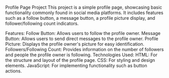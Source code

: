 Profile Page Project
This project is a simple profile page, showcasing basic functionality commonly found in social media platforms. It includes features such as a follow button, a message button, a profile picture display, and follower/following count indicators.

Features:
Follow Button: Allows users to follow the profile owner.
Message Button: Allows users to send direct messages to the profile owner.
Profile Picture: Displays the profile owner's picture for easy identification.
Followers/Following Count: Provides information on the number of followers and people the profile owner is following.
Technologies Used:
HTML: For the structure and layout of the profile page.
CSS: For styling and design elements.
JavaScript: For implementing functionality such as button actions.

